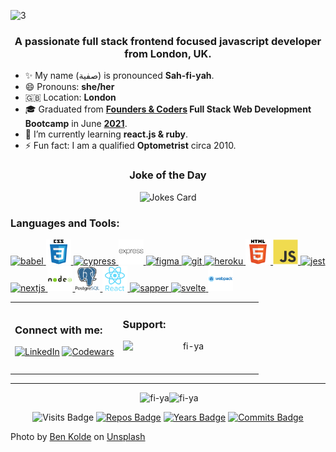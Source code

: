 <!-- ![Clean Work Place LinkedIn Banner](https://user-images.githubusercontent.com/69358550/131166313-e2350fa9-0202-41a9-a2b3-dc8e170e5722.png) -->
![3](https://user-images.githubusercontent.com/69358550/131169047-0e425e5e-8455-4ac8-88bf-78ce9d7a3f27.png)
<!-- ![Technology Quotation LinkedIn Banner (2)](https://user-images.githubusercontent.com/69358550/131167297-78a63362-5962-4fd7-b3e3-723e4fd2c329.png) -->
<!-- <h2 align="center">Hi 👋🏽, I'm Safia 👩🏽‍💻 </h2> -->
<h3 align="center">A passionate full stack frontend focused javascript developer from London, UK.</h3>

- ✨  My name (صفية) is pronounced **Sah-fi-yah**.
- 😄  Pronouns: **she/her**
- 🇬🇧  Location: **London** 
- 🎓  Graduated from **[Founders & Coders](https://www.foundersandcoders.com/) Full Stack Web Development Bootcamp** in June **[2021](https://github.com/fac21)**.
- 🌱  I’m currently learning **react.js & ruby**.
- ⚡ Fun fact: I am a qualified **Optometrist** circa 2010. 
<div align="center"> <h3 align="center">Joke of the Day</h3>
 
 ![Jokes Card](https://readme-jokes.vercel.app/api) 
 
</div>

### Languages and Tools:
<p align="left"> <a href="https://babeljs.io/" target="_blank"> <img src="https://www.vectorlogo.zone/logos/babeljs/babeljs-icon.svg" alt="babel" width="40" height="40"/> </a> <a href="https://www.w3schools.com/css/" target="_blank"> <img src="https://raw.githubusercontent.com/devicons/devicon/master/icons/css3/css3-original-wordmark.svg" alt="css3" width="40" height="40"/> </a> <a href="https://www.cypress.io" target="_blank"> <img src="https://raw.githubusercontent.com/simple-icons/simple-icons/6e46ec1fc23b60c8fd0d2f2ff46db82e16dbd75f/icons/cypress.svg" alt="cypress" width="40" height="40"/> </a> <a href="https://expressjs.com" target="_blank"> <img src="https://raw.githubusercontent.com/devicons/devicon/master/icons/express/express-original-wordmark.svg" alt="express" width="40" height="40"/> </a> <a href="https://www.figma.com/" target="_blank"> <img src="https://www.vectorlogo.zone/logos/figma/figma-icon.svg" alt="figma" width="40" height="40"/> </a> <a href="https://git-scm.com/" target="_blank"> <img src="https://www.vectorlogo.zone/logos/git-scm/git-scm-icon.svg" alt="git" width="40" height="40"/> </a> <a href="https://heroku.com" target="_blank"> <img src="https://www.vectorlogo.zone/logos/heroku/heroku-icon.svg" alt="heroku" width="40" height="40"/> </a> <a href="https://www.w3.org/html/" target="_blank"> <img src="https://raw.githubusercontent.com/devicons/devicon/master/icons/html5/html5-original-wordmark.svg" alt="html5" width="40" height="40"/> </a> <a href="https://developer.mozilla.org/en-US/docs/Web/JavaScript" target="_blank"> <img src="https://raw.githubusercontent.com/devicons/devicon/master/icons/javascript/javascript-original.svg" alt="javascript" width="40" height="40"/> </a> <a href="https://jestjs.io" target="_blank"> <img src="https://www.vectorlogo.zone/logos/jestjsio/jestjsio-icon.svg" alt="jest" width="40" height="40"/> </a> <a href="https://nextjs.org/" target="_blank"> <img src="https://cdn.worldvectorlogo.com/logos/nextjs-3.svg" alt="nextjs" width="40" height="40"/> </a> <a href="https://nodejs.org" target="_blank"> <img src="https://raw.githubusercontent.com/devicons/devicon/master/icons/nodejs/nodejs-original-wordmark.svg" alt="nodejs" width="40" height="40"/> </a> <a href="https://www.postgresql.org" target="_blank"> <img src="https://raw.githubusercontent.com/devicons/devicon/master/icons/postgresql/postgresql-original-wordmark.svg" alt="postgresql" width="40" height="40"/> </a> <a href="https://reactjs.org/" target="_blank"> <img src="https://raw.githubusercontent.com/devicons/devicon/master/icons/react/react-original-wordmark.svg" alt="react" width="40" height="40"/> </a> <a href="https://sapper.svelte.dev/" target="_blank"> <img src="https://raw.githubusercontent.com/bestofjs/bestofjs-webui/master/public/logos/sapper.svg" alt="sapper" width="40" height="40"/> </a> <a href="https://svelte.dev" target="_blank"> <img src="https://upload.wikimedia.org/wikipedia/commons/1/1b/Svelte_Logo.svg" alt="svelte" width="40" height="40"/> </a> <a href="https://webpack.js.org" target="_blank"> <img src="https://raw.githubusercontent.com/devicons/devicon/d00d0969292a6569d45b06d3f350f463a0107b0d/icons/webpack/webpack-original-wordmark.svg" alt="webpack" width="40" height="40"/> </a> </p>

<table>
 <tr>
  <td>
   <div align="center">
    <h3 align="left">Connect with me:</h3>
    
[![LinkedIn](https://img.shields.io/badge/LinkedIn-0077B5?style=plastic&logo=linkedin&logoColor=white)](https://www.linkedin.com/in/safia-ali/)
[![Codewars](https://www.codewars.com/users/Safia8/badges/micro)](https://www.codewars.com/users/Safia8) 
    
   </div>
  </td>
  
  <td>
   <div align="center">
    <h3 align="left">Support:</h3>
     <p><a href="https://www.buymeacoffee.com/fi-ya"> <img align="left" src="https://cdn.buymeacoffee.com/buttons/v2/default-yellow.png" height="50" width="210" alt="fi-ya" /></a>      </p>
    </div>
  </td>
 </tr>
</table>  

***

<p align="center">&nbsp;<img src="https://github-readme-stats.vercel.app/api/top-langs?username=fi-ya&show_icons=true&locale=en&layout=compact" alt="fi-ya" /><img width="360" src="https://github-readme-stats.vercel.app/api?username=fi-ya&show_icons=true&locale=en" alt="fi-ya" />
<!--  <img width="360" src="https://github-readme-streak-stats.herokuapp.com/?user=fi-ya&theme=dark" alt="fi-ya" /> -->
</p>

<!--  <p><img align="center" src="https://github-readme-streak-stats.herokuapp.com/?user=fi-ya&" alt="fi-ya" /></p> -->

<!--  <p align="center"> <img src="https://komarev.com/ghpvc/?username=fi-ya&label=Profile%20views&color=0e75b6&style=plastic" alt="fi-ya" /> </p> -->

<div align="center">
 
![Visits Badge](https://visitor-badge.glitch.me/badge?page_id=fi-ya.fi-ya) [![Repos Badge](https://badges.pufler.dev/repos/fi-ya)](https://badges.pufler.dev) [![Years Badge](https://badges.pufler.dev/years/fi-ya)](https://badges.pufler.dev) [![Commits Badge](https://badges.pufler.dev/commits/monthly/fi-ya)](https://badges.pufler.dev)

</div>

Photo by <a href="https://unsplash.com/@benkolde?utm_source=unsplash&utm_medium=referral&utm_content=creditCopyText">Ben Kolde</a> on <a href="https://unsplash.com/?utm_source=unsplash&utm_medium=referral&utm_content=creditCopyText">Unsplash</a>
  
<!--
**fi-ya/fi-ya** is a _special_ ✨ repository because its `README.md` (this file) appears on your GitHub profile.

- ✨  I'm Safia (Arabic: صفية, pronounced: Sah-fi-yah).
- 😄  Pronouns: she/her
- 🇬🇧  Location: London 
- 🔭  I graduated from Founders & Coders Full Stack Web Development Bootcamp in June 2021.
- 🌱  I’m currently learning react.js & ruby.
- ⚡ Fun fact: I am a qualified Optometrist circa 2010. 

#### Skills

Here are some ideas to get you started:

- 🔭 I’m currently working on ...
- 🌱 I’m currently learning ...
- 👯 I’m looking to collaborate on ...
- 🤔 I’m looking for help with ...
- 💬 Ask me about ...
- 📫 How to reach me: ...
- 😄 Pronouns: ...
- ⚡ Fun fact: ...
-->
